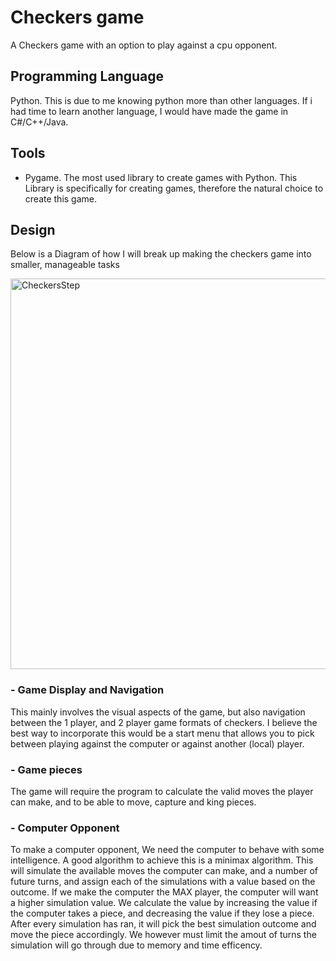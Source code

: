 # Checkers game
A Checkers game with an option to play against a cpu opponent. 

## Programming Language
Python. This is due to me knowing python more than other languages. If i had time to learn another language, I would have made the game in C#/C++/Java.

## Tools
* Pygame. The most used library to create games with Python. This Library is specifically for creating games, therefore the natural choice to create this game.

## Design
Below is a Diagram of how I will break up making the checkers game into smaller, manageable tasks

<img width="625" alt="CheckersStep" src="https://github.com/Asilve/checkers_game/assets/115579581/97b52df9-19c0-4532-9da7-f9fe6419c8b4">

### - Game Display and Navigation
This mainly involves the visual aspects of the game, but also navigation between the 1 player, and 2 player game formats of checkers. I believe the best way to incorporate this would be a start menu that allows you to pick between playing against the computer or against another (local) player.  

### - Game pieces
The game will require the program to calculate the valid moves the player can make, and to be able to move, capture and king pieces.

### - Computer Opponent
To make a computer opponent, We need the computer to behave with some intelligence. A good algorithm to achieve this is a minimax algorithm. This will simulate the available moves the computer can make, and a number of future turns, and assign each of the simulations with a value based on the outcome. If we make the computer the MAX player, the computer will want a higher simulation value. We calculate the value by increasing the value if the computer takes a piece, and decreasing the value if they lose a piece. After every simulation has ran, it will pick the best simulation outcome and move the piece accordingly. We however must limit the amout of turns the simulation will go through due to memory and time efficency.




